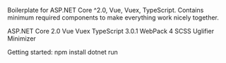 Boilerplate for ASP.NET Core ^2.0, Vue, Vuex, TypeScript.
Contains minimum required components to make everything work nicely together.

ASP.NET Core 2.0
Vue
Vuex
TypeScript 3.0.1
WebPack 4
SCSS
Uglifier
Minimizer

Getting started:
npm install
dotnet run
